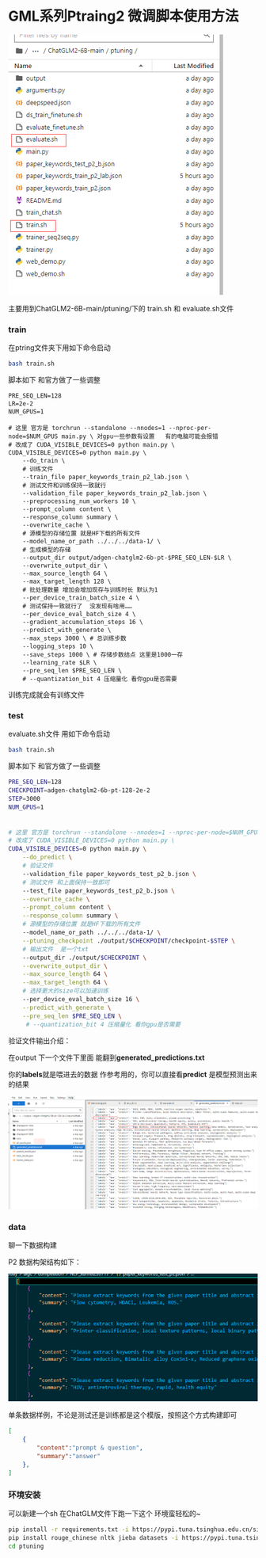 # GML系列Ptraing2 微调脚本使用方法

![p1](./img/p1.png)

主要用到ChatGLM2-6B-main/ptuning/下的 train.sh 和 evaluate.sh文件

### train

在ptring文件夹下用如下命令启动

```sh
bash train.sh
```

脚本如下 和官方做了一些调整

```shell
PRE_SEQ_LEN=128
LR=2e-2
NUM_GPUS=1

# 这里 官方是 torchrun --standalone --nnodes=1 --nproc-per-node=$NUM_GPUS main.py \ 对gpu一些参数有设置   有的电脑可能会报错
# 改成了 CUDA_VISIBLE_DEVICES=0 python main.py \ 
CUDA_VISIBLE_DEVICES=0 python main.py \
    --do_train \
    # 训练文件
    --train_file paper_keywords_train_p2_lab.json \
    # 测试文件和训练保持一致就行
    --validation_file paper_keywords_train_p2_lab.json \
    --preprocessing_num_workers 10 \
    --prompt_column content \
    --response_column summary \
    --overwrite_cache \
    # 源模型的存储位置 就是HF下载的所有文件
    --model_name_or_path ../../../data-1/ \
    # 生成模型的存储
    --output_dir output/adgen-chatglm2-6b-pt-$PRE_SEQ_LEN-$LR \
    --overwrite_output_dir \ 
    --max_source_length 64 \
    --max_target_length 128 \
    # 批处理数量 增加会增加现存与训练时长 默认为1 
    --per_device_train_batch_size 4 \
    # 测试保持一致就行了  没发现有啥用……
    --per_device_eval_batch_size 4 \ 
    --gradient_accumulation_steps 16 \ 
    --predict_with_generate \
    --max_steps 3000 \ # 总训练步数
    --logging_steps 10 \ 
    --save_steps 1000 \ # 存储步数结点 这里是1000一存
    --learning_rate $LR \
    --pre_seq_len $PRE_SEQ_LEN \
    # --quantization_bit 4 压缩量化 看你gpu是否需要
```

训练完成就会有训练文件 

### test

evaluate.sh文件 用如下命令启动

```sh
bash train.sh
```

脚本如下 和官方做了一些调整

```sh
PRE_SEQ_LEN=128
CHECKPOINT=adgen-chatglm2-6b-pt-128-2e-2
STEP=3000
NUM_GPUS=1


# 这里 官方是 torchrun --standalone --nnodes=1 --nproc-per-node=$NUM_GPUS main.py \ 对gpu一些参数有设置   有的电脑可能会报错
# 改成了 CUDA_VISIBLE_DEVICES=0 python main.py \ 
CUDA_VISIBLE_DEVICES=0 python main.py \
    --do_predict \
    # 验证文件
    --validation_file paper_keywords_test_p2_b.json \
    # 测试文件 和上面保持一致即可
    --test_file paper_keywords_test_p2_b.json \
    --overwrite_cache \
    --prompt_column content \
    --response_column summary \
    # 源模型的存储位置 就是HF下载的所有文件
    --model_name_or_path ../../../data-1/ \
    --ptuning_checkpoint ./output/$CHECKPOINT/checkpoint-$STEP \
    # 输出文件  是一个txt
    --output_dir ./output/$CHECKPOINT \
    --overwrite_output_dir \
    --max_source_length 64 \
    --max_target_length 64 \
    # 选择更大的size可以加速训练
    --per_device_eval_batch_size 16 \
    --predict_with_generate \
    --pre_seq_len $PRE_SEQ_LEN \
     # --quantization_bit 4 压缩量化 看你gpu是否需要
```

验证文件输出介绍：

在output 下一个文件下里面  能翻到**generated_predictions.txt**

你的**labels**就是喂进去的数据  作参考用的，你可以直接看**predict** 是模型预测出来的结果

![p2](./img/p2.png)

### data

聊一下数据构建

P2 数据构架结构如下：

![p3](./img/p3.png)

单条数据样例，不论是测试还是训练都是这个模版，按照这个方式构建即可

```json
[
    {
        "content":"prompt & question",
        "summary":"answer"
    },
]
```

### 环境安装

可以新建一个sh 在ChatGLM文件下跑一下这个  环境蛮轻松的~

```sh
pip install -r requirements.txt -i https://pypi.tuna.tsinghua.edu.cn/simple
pip install rouge_chinese nltk jieba datasets -i https://pypi.tuna.tsinghua.edu.cn/simple
cd ptuning
```

